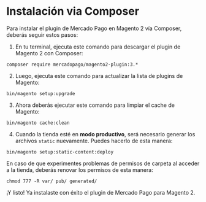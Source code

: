 # Instalación via Composer

Para instalar el plugin de Mercado Pago en Magento 2 vía Composer, deberás seguir estos pasos:

1. En tu terminal, ejecuta este comando para descargar el plugin de Magento 2 con Composer:

```
composer require mercadopago/magento2-plugin:3.*
```

2. Luego, ejecuta este comando para actualizar la lista de plugins de Magento:

```
bin/magento setup:upgrade
```

3. Ahora deberás ejecutar este comando para limpiar el cache de Magento:

```
bin/magento cache:clean
```

4. Cuando la tienda esté en **modo productivo**, será necesario generar los archivos `static` nuevamente. Puedes hacerlo de esta manera:

```
bin/magento setup:static-content:deploy
```

En caso de que experimentes problemas de permisos de carpeta al acceder a la tienda, deberás renovar los permisos de esta manera:

```
chmod 777 -R var/ pub/ generated/
```

¡Y listo! Ya instalaste con éxito el plugin de Mercado Pago para Magento 2.